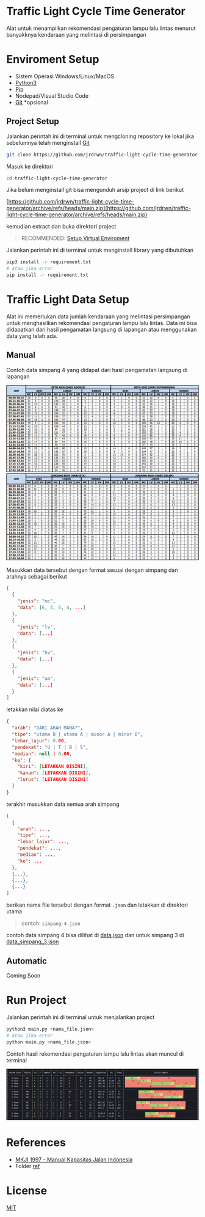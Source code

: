 # Traffic Light Cycle Time Generator

Alat untuk menampilkan rekomendasi pengaturan lampu lalu lintas menurut
banyakknya kendaraan yang melintasi di persimpangan

# Enviroment Setup

- Sistem Operasi Windows/Linux/MacOS
- [Python3](https://www.python.org/downloads/)
- [Pip](https://pip.pypa.io/en/stable/installation/)
- Nodepad/Visual Studio Code
- [Git](https://git-scm.com/downloads) \*opsional

## Project Setup

Jalankan perintah ini di terminal untuk mengcloning repository ke lokal jika
sebelumnya telah menginstall [Git](https://git-scm.com/downloads)

```bash
git clone https://github.com/jrdrwn/traffic-light-cycle-time-generator.git
```

Masuk ke direktori

```bash
cd traffic-light-cycle-time-generator
```

Jika belum menginstall git bisa mengunduh arsip project di link berikut

[https://github.com/jrdrwn/traffic-light-cycle-time-generator/archive/refs/heads/main.zip](https://github.com/jrdrwn/traffic-light-cycle-time-generator/archive/refs/heads/main.zip)

kemudian extract dan buka direktori project

> RECOMMENDED:
> [Setup Virtual Enviroment](https://docs.python.org/3/library/venv.html)

Jalankan perintah ini di terminal untuk menginstall library yang dibutuhkan

```bash
pip3 install -r requirement.txt
# atau jika error
pip install -r requirement.txt
```

# Traffic Light Data Setup

Alat ini memerlukan data jumlah kendaraan yang melintasi persimpangan untuk
menghasilkan rekomendasi pengaturan lampu lalu lintas. Data ini bisa didapatkan
dari hasil pengamatan langsung di lapangan atau menggunakan data yang telah ada.

## Manual

Contoh data simpang 4 yang didapat dari hasil pengamatan langsung di lapangan

![Data1](data-1.png) ![Data2](data-2.png)

Masukkan data tersebut dengan format sesuai dengan simpang dan arahnya sebagai
berikut

```json
[
  {
    "jenis": "mc",
    "data": [6, 4, 6, 4, ...]
  },
  {
    "jenis": "lv",
    "data": [...]
  },
  {
    "jenis": "hv",
    "data": [...]
  },
  {
    "jenis": "um",
    "data": [...]
  }
]
```

letakkan nilai diatas ke

```json
{
  "arah": "DARI ARAH MANA?",
  "tipe": "utama B | utama A | minor A | minor B",
  "lebar_lajur": 0.00,
  "pendekat": "U | T | B | S",
  "median": null | 0.00,
  "ke": {
    "kiri": [LETAKKAN DISINI],
    "kanan": [LETAKKAN DISINI],
    "lurus": [LETAKKAN DISINI]
  }
}
```

terakhir masukkan data semua arah simpang

```json
[
  {
    "arah": ...,
    "tipe": ...,
    "lebar_lajur": ...,
    "pendekat": ...,
    "median": ...,
    "ke": ...
  },
  {...},
  {...},
  {...}
]
```

berikan nama file tersebut dengan format `.json` dan letakkan di direktori utama

> contoh: `simpang-4.json`

contoh data simpang 4 bisa dilihat di [data.json](data.json) dan untuk simpang 3
di [data_simpang_3.json](data_simpang_3.json.json)

## Automatic

Coming Soon

# Run Project

Jalankan perintah ini di terminal untuk menjalankan project

```bash
python3 main.py <nama_file.json>
# atau jika error
python main.py <nama_file.json>
```

Contoh hasil rekomendasi pengaturan lampu lalu lintas akan muncul di terminal

![Result](result.png)

# References

- [MKJI 1997 - Manual Kapasitas Jalan Indonesia](./ref/mkji.pdf)
- Folder [ref](./ref)

# License

[MIT](./LICENSE)
